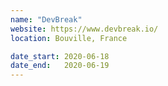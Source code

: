 ```yaml
---
name: "DevBreak"
website: https://www.devbreak.io/
location: Bouville, France

date_start: 2020-06-18
date_end:   2020-06-19
---
```

